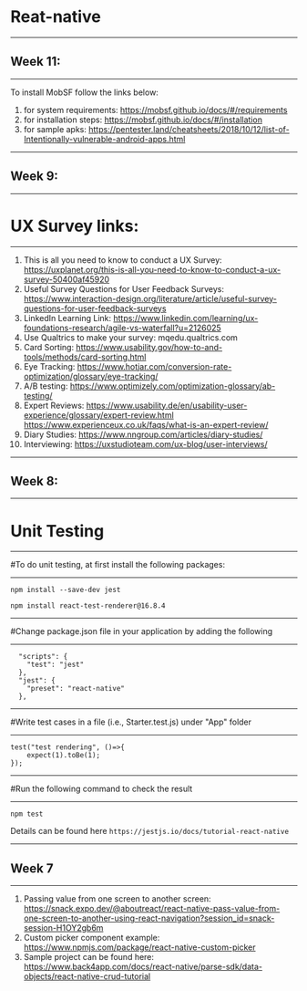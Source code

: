 # Reat-native
_________________________________________
## Week 11:
_________________________________________
To install MobSF follow the links below:

1. for system requirements: https://mobsf.github.io/docs/#/requirements
2. for installation steps: https://mobsf.github.io/docs/#/installation
3. for sample apks: https://pentester.land/cheatsheets/2018/10/12/list-of-Intentionally-vulnerable-android-apps.html
_________________________________________
## Week 9:
_________________________________________
# UX Survey links:
_________________________________________
1. This is all you need to know to conduct a UX Survey:
   https://uxplanet.org/this-is-all-you-need-to-know-to-conduct-a-ux-survey-50400af45920
2. Useful Survey Questions for User Feedback Surveys: 
   https://www.interaction-design.org/literature/article/useful-survey-questions-for-user-feedback-surveys
3. LinkedIn Learning Link:
   https://www.linkedin.com/learning/ux-foundations-research/agile-vs-waterfall?u=2126025
4. Use Qualtrics to make your survey: mqedu.qualtrics.com  
5. Card Sorting:
   https://www.usability.gov/how-to-and-tools/methods/card-sorting.html
6. Eye Tracking:
   https://www.hotjar.com/conversion-rate-optimization/glossary/eye-tracking/
7. A/B testing:
   https://www.optimizely.com/optimization-glossary/ab-testing/
8. Expert Reviews:
   https://www.usability.de/en/usability-user-experience/glossary/expert-review.html
   https://www.experienceux.co.uk/faqs/what-is-an-expert-review/
9. Diary Studies:
   https://www.nngroup.com/articles/diary-studies/
10. Interviewing: 
   https://uxstudioteam.com/ux-blog/user-interviews/
_________________________________________
## Week 8:
_________________________________________
# Unit Testing
_________________________________________
#To do unit testing,
at first install the following packages:
________________________________________

```npm install --save-dev jest```

```npm install react-test-renderer@16.8.4```

_______________________________________________________________________
#Change package.json file in your application by adding the following
_______________________________________________________________________
```
  "scripts": {
    "test": "jest"
  },
  "jest": {
    "preset": "react-native"
  },
 ``` 
____________________________________________________________________
#Write test cases in a file (i.e., Starter.test.js) under "App" folder
____________________________________________________________________
```
test("test rendering", ()=>{
	expect(1).toBe(1);	
});
```
______________________________________________
#Run the following command to check the result
______________________________________________

```npm test```

Details can be found here ```https://jestjs.io/docs/tutorial-react-native```

-----------------------------------------------------------------------------------
## Week 7
-----------------------------------------------------------------------------------
1. Passing value from one screen to another screen: 
	https://snack.expo.dev/@aboutreact/react-native-pass-value-from-one-screen-to-another-using-react-navigation?session_id=snack-session-H1OY2gb6m
2. Custom picker component example:
	https://www.npmjs.com/package/react-native-custom-picker
3. Sample project can be found here: https://www.back4app.com/docs/react-native/parse-sdk/data-objects/react-native-crud-tutorial
